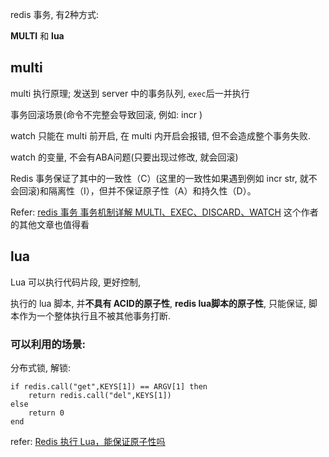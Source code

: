 redis 事务, 有2种方式:

**MULTI** 和  **lua**

## multi 

multi 执行原理; 发送到 server 中的事务队列, `exec`后一并执行

事务回滚场景(命令不完整会导致回滚, 例如: incr )

watch 只能在 multi 前开启, 在 multi 内开启会报错, 但不会造成整个事务失败.

watch 的变量, 不会有ABA问题(只要出现过修改, 就会回滚)

Redis 事务保证了其中的一致性（C）(这里的一致性如果遇到例如 incr str, 就不会回滚)和隔离性（I），但并不保证原子性（A）和持久性（D）。

Refer: [redis 事务 事务机制详解 MULTI、EXEC、DISCARD、WATCH](https://www.cnblogs.com/myseries/p/11924733.html)  这个作者的其他文章也值得看

## lua

Lua 可以执行代码片段, 更好控制, 

执行的 lua 脚本, 并**不具有 ACID的原子性**, 
**redis lua脚本的原子性**, 只能保证, 脚本作为一个整体执行且不被其他事务打断.

### 可以利用的场景: 

分布式锁, 解锁:

```
if redis.call("get",KEYS[1]) == ARGV[1] then
    return redis.call("del",KEYS[1])
else
    return 0
end
```

refer: [Redis 执行 Lua，能保证原子性吗](https://cloud.tencent.com/developer/article/2391645)

